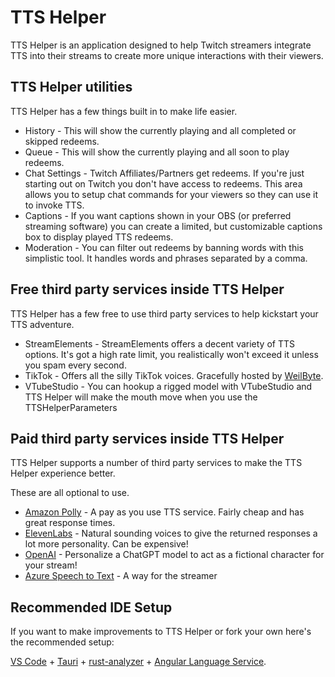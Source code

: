 # TTS Helper

TTS Helper is an application designed to help Twitch streamers integrate TTS into their streams to create more unique interactions with their viewers.

## TTS Helper utilities
TTS Helper has a few things built in to make life easier.
* History - This will show the currently playing and all completed or skipped redeems.
* Queue - This will show the currently playing and all soon to play redeems.
* Chat Settings - Twitch Affiliates/Partners get redeems. If you're just starting out on Twitch you don't have access to redeems. This area allows you to setup chat commands for your viewers so they can use it to invoke TTS.
* Captions - If you want captions shown in your OBS (or preferred streaming software) you can create a limited, but customizable captions box to display played TTS redeems.
* Moderation - You can filter out redeems by banning words with this simplistic tool. It handles words and phrases separated by a comma.

## Free third party services inside TTS Helper
TTS Helper has a few free to use third party services to help kickstart your TTS adventure.
* StreamElements - StreamElements offers a decent variety of TTS options. It's got a high rate limit, you realistically won't exceed it unless you spam every second.
* TikTok - Offers all the silly TikTok voices. Gracefully hosted by [WeilByte](https://github.com/Weilbyte).
* VTubeStudio - You can hookup a rigged model with VTubeStudio and TTS Helper will make the mouth move when you use the TTSHelperParameters

## Paid third party services inside TTS Helper
TTS Helper supports a number of third party services to make the TTS Helper experience better.

These are all optional to use.
* [Amazon Polly](https://aws.amazon.com/polly/) - A pay as you use TTS service. Fairly cheap and has great response times.
* [ElevenLabs](https://elevenlabs.io/) - Natural sounding voices to give the returned responses a lot more personality. Can be expensive!
* [OpenAI](https://platform.openai.com/docs/overview) - Personalize a ChatGPT model to act as a fictional character for your stream!
* [Azure Speech to Text](https://azure.microsoft.com/en-us/products/ai-services/speech-to-text) - A way for the streamer 

## Recommended IDE Setup

If you want to make improvements to TTS Helper or fork your own here's the recommended setup:

[VS Code](https://code.visualstudio.com/) + [Tauri](https://marketplace.visualstudio.com/items?itemName=tauri-apps.tauri-vscode) + [rust-analyzer](https://marketplace.visualstudio.com/items?itemName=rust-lang.rust-analyzer) + [Angular Language Service](https://marketplace.visualstudio.com/items?itemName=Angular.ng-template).
